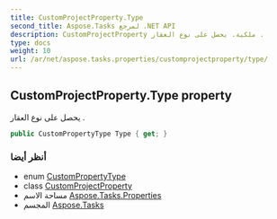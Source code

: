 ```yaml
---
title: CustomProjectProperty.Type
second_title: Aspose.Tasks لمرجع .NET API
description: CustomProjectProperty ملكية. يحصل على نوع العقار .
type: docs
weight: 10
url: /ar/net/aspose.tasks.properties/customprojectproperty/type/
---
```

## CustomProjectProperty.Type property

يحصل على نوع العقار .

```csharp
public CustomPropertyType Type { get; }
```

### أنظر أيضا

* enum [CustomPropertyType](../../custompropertytype/)
* class [CustomProjectProperty](../)
* مساحة الاسم [Aspose.Tasks.Properties](../../customprojectproperty/)
* المجسم [Aspose.Tasks](../../../)


